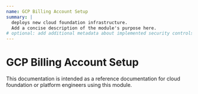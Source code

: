 ```yaml
---
name: GCP Billing Account Setup
summary: |
  deploys new cloud foundation infrastructure.
  Add a concise description of the module's purpose here.
# optional: add additional metadata about implemented security controls
---
```


# GCP Billing Account Setup

This documentation is intended as a reference documentation for cloud foundation or platform engineers using this module.
  
